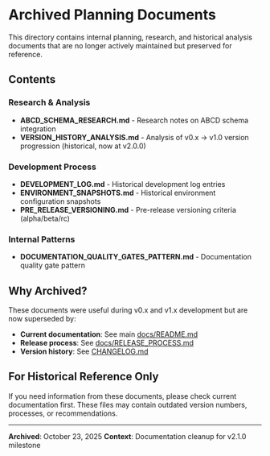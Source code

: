 # Archived Planning Documents

This directory contains internal planning, research, and historical analysis documents that are no longer actively maintained but preserved for reference.

## Contents

### Research & Analysis
- **ABCD_SCHEMA_RESEARCH.md** - Research notes on ABCD schema integration
- **VERSION_HISTORY_ANALYSIS.md** - Analysis of v0.x → v1.0 version progression (historical, now at v2.0.0)

### Development Process
- **DEVELOPMENT_LOG.md** - Historical development log entries
- **ENVIRONMENT_SNAPSHOTS.md** - Historical environment configuration snapshots
- **PRE_RELEASE_VERSIONING.md** - Pre-release versioning criteria (alpha/beta/rc)

### Internal Patterns
- **DOCUMENTATION_QUALITY_GATES_PATTERN.md** - Documentation quality gate pattern

## Why Archived?

These documents were useful during v0.x and v1.x development but are now superseded by:
- **Current documentation**: See main [docs/README.md](../README.md)
- **Release process**: See [docs/RELEASE_PROCESS.md](../RELEASE_PROCESS.md)
- **Version history**: See [CHANGELOG.md](../../changelog.md)

## For Historical Reference Only

If you need information from these documents, please check current documentation first. These files may contain outdated version numbers, processes, or recommendations.

---

**Archived**: October 23, 2025
**Context**: Documentation cleanup for v2.1.0 milestone

